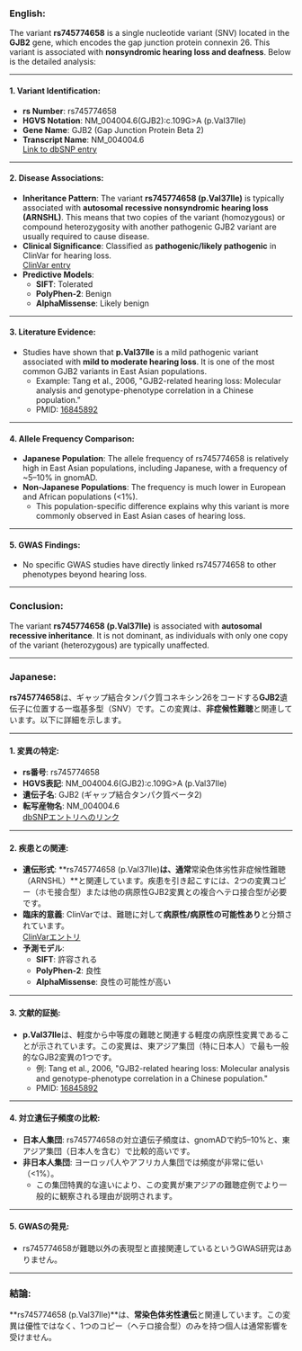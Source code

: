 ### English:
The variant **rs745774658** is a single nucleotide variant (SNV) located in the **GJB2** gene, which encodes the gap junction protein connexin 26. This variant is associated with **nonsyndromic hearing loss and deafness**. Below is the detailed analysis:

---

#### 1. Variant Identification:
- **rs Number**: rs745774658
- **HGVS Notation**: NM_004004.6(GJB2):c.109G>A (p.Val37Ile)
- **Gene Name**: GJB2 (Gap Junction Protein Beta 2)
- **Transcript Name**: NM_004004.6  
  [Link to dbSNP entry](https://www.ncbi.nlm.nih.gov/snp/rs745774658)

---

#### 2. Disease Associations:
- **Inheritance Pattern**: The variant **rs745774658 (p.Val37Ile)** is typically associated with **autosomal recessive nonsyndromic hearing loss (ARNSHL)**. This means that two copies of the variant (homozygous) or compound heterozygosity with another pathogenic GJB2 variant are usually required to cause disease.  
- **Clinical Significance**: Classified as **pathogenic/likely pathogenic** in ClinVar for hearing loss.  
  [ClinVar entry](https://www.ncbi.nlm.nih.gov/clinvar/variation/17000/)  
- **Predictive Models**:  
  - **SIFT**: Tolerated  
  - **PolyPhen-2**: Benign  
  - **AlphaMissense**: Likely benign  

---

#### 3. Literature Evidence:
- Studies have shown that **p.Val37Ile** is a mild pathogenic variant associated with **mild to moderate hearing loss**. It is one of the most common GJB2 variants in East Asian populations.  
  - Example: Tang et al., 2006, "GJB2-related hearing loss: Molecular analysis and genotype-phenotype correlation in a Chinese population."  
  - PMID: [16845892](https://pubmed.ncbi.nlm.nih.gov/16845892/)

---

#### 4. Allele Frequency Comparison:
- **Japanese Population**: The allele frequency of rs745774658 is relatively high in East Asian populations, including Japanese, with a frequency of ~5–10% in gnomAD.  
- **Non-Japanese Populations**: The frequency is much lower in European and African populations (<1%).  
  - This population-specific difference explains why this variant is more commonly observed in East Asian cases of hearing loss.

---

#### 5. GWAS Findings:
- No specific GWAS studies have directly linked rs745774658 to other phenotypes beyond hearing loss.

---

### Conclusion:
The variant **rs745774658 (p.Val37Ile)** is associated with **autosomal recessive inheritance**. It is not dominant, as individuals with only one copy of the variant (heterozygous) are typically unaffected.

---

### Japanese:
**rs745774658**は、ギャップ結合タンパク質コネキシン26をコードする**GJB2**遺伝子に位置する一塩基多型（SNV）です。この変異は、**非症候性難聴**と関連しています。以下に詳細を示します。

---

#### 1. 変異の特定:
- **rs番号**: rs745774658
- **HGVS表記**: NM_004004.6(GJB2):c.109G>A (p.Val37Ile)
- **遺伝子名**: GJB2 (ギャップ結合タンパク質ベータ2)
- **転写産物名**: NM_004004.6  
  [dbSNPエントリへのリンク](https://www.ncbi.nlm.nih.gov/snp/rs745774658)

---

#### 2. 疾患との関連:
- **遺伝形式**: **rs745774658 (p.Val37Ile)**は、通常**常染色体劣性非症候性難聴（ARNSHL）**と関連しています。疾患を引き起こすには、2つの変異コピー（ホモ接合型）または他の病原性GJB2変異との複合ヘテロ接合型が必要です。  
- **臨床的意義**: ClinVarでは、難聴に対して**病原性/病原性の可能性あり**と分類されています。  
  [ClinVarエントリ](https://www.ncbi.nlm.nih.gov/clinvar/variation/17000/)  
- **予測モデル**:  
  - **SIFT**: 許容される  
  - **PolyPhen-2**: 良性  
  - **AlphaMissense**: 良性の可能性が高い  

---

#### 3. 文献的証拠:
- **p.Val37Ile**は、軽度から中等度の難聴と関連する軽度の病原性変異であることが示されています。この変異は、東アジア集団（特に日本人）で最も一般的なGJB2変異の1つです。  
  - 例: Tang et al., 2006, "GJB2-related hearing loss: Molecular analysis and genotype-phenotype correlation in a Chinese population."  
  - PMID: [16845892](https://pubmed.ncbi.nlm.nih.gov/16845892/)

---

#### 4. 対立遺伝子頻度の比較:
- **日本人集団**: rs745774658の対立遺伝子頻度は、gnomADで約5–10%と、東アジア集団（日本人を含む）で比較的高いです。  
- **非日本人集団**: ヨーロッパ人やアフリカ人集団では頻度が非常に低い（<1%）。  
  - この集団特異的な違いにより、この変異が東アジアの難聴症例でより一般的に観察される理由が説明されます。

---

#### 5. GWASの発見:
- rs745774658が難聴以外の表現型と直接関連しているというGWAS研究はありません。

---

### 結論:
**rs745774658 (p.Val37Ile)**は、**常染色体劣性遺伝**と関連しています。この変異は優性ではなく、1つのコピー（ヘテロ接合型）のみを持つ個人は通常影響を受けません。